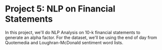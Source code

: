# Project 5: NLP on Financial Statements

In this project, we'll do NLP Analysis on 10-k financial statements to generate an alpha factor. For the dataset, we'll be using the end of day from Quotemedia and Loughran-McDonald sentiment word lists.
